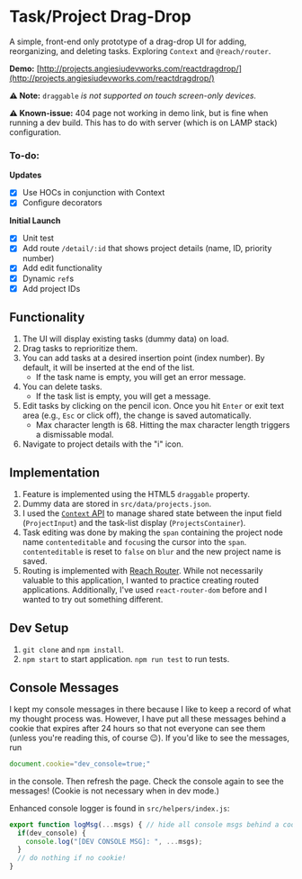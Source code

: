 # Task/Project Drag-Drop

A simple, front-end only prototype of a drag-drop UI for adding, reorganizing, and deleting tasks. Exploring `Context` and `@reach/router`.

**Demo:** [http://projects.angiesiudevworks.com/reactdragdrop/](http://projects.angiesiudevworks.com/reactdragdrop/)

**:warning: Note:** `draggable` _is not supported on touch screen-only devices._

**:warning: Known-issue:** 404 page not working in demo link, but is fine when running a dev build. This has to do with server (which is on LAMP stack) configuration.

### To-do:
**Updates**
* [x] Use HOCs in conjunction with Context
* [x] Configure decorators

**Initial Launch**
* [x] Unit test
* [x] Add route `/detail/:id` that shows project details (name, ID, priority number)
* [x] Add edit functionality
* [x] Dynamic `ref`s
* [x] Add project IDs

## Functionality
1. The UI will display existing tasks (dummy data) on load.
2. Drag tasks to reprioritize them.
3. You can add tasks at a desired insertion point (index number). By default, it will be inserted at the end of the list.
    - If the task name is empty, you will get an error message.
4. You can delete tasks.
    - If the task list is empty, you will get a message.
5. Edit tasks by clicking on the pencil icon. Once you hit `Enter` or exit text area (e.g., `Esc` or click off), the change is saved automatically.
    - Max character length is 68. Hitting the max character length triggers a dismissable modal.
6. Navigate to project details with the "i" icon.

## Implementation
1. Feature is implemented using the HTML5 `draggable` property.
2. Dummy data are stored in `src/data/projects.json`.
3. I used the [`Context` API](https://reactjs.org/docs/context.html) to manage shared state between the input field (`ProjectInput`) and the task-list display (`ProjectsContainer`). 
4. Task editing was done by making the `span` containing the project node name `contenteditable` and `focus`ing the cursor into the `span`. `contenteditable` is reset to `false` on `blur` and the new project name is saved.
5. Routing is implemented with [Reach Router](https://reach.tech/router). While not necessarily valuable to this application, I wanted to practice creating routed applications. Additionally, I've used `react-router-dom` before and I wanted to try out something different.

## Dev Setup
1. `git clone` and `npm install`.
2. `npm start` to start application. `npm run test` to run tests.

## Console Messages
I kept my console messages in there because I like to keep a record of what my thought process was. However, I have put all these messages behind a cookie that expires after 24 hours so that not everyone can see them (unless you're reading this, of course :wink:). If you'd like to see the messages, run
```javascript
document.cookie="dev_console=true;"
```
in the console. Then refresh the page. Check the console again to see the messages! (Cookie is not necessary when in dev mode.)

Enhanced console logger is found in `src/helpers/index.js`:
```javascript
export function logMsg(...msgs) { // hide all console msgs behind a cookie
  if(dev_console) {
    console.log("[DEV CONSOLE MSG]: ", ...msgs);
  }
  // do nothing if no cookie!
}
```
